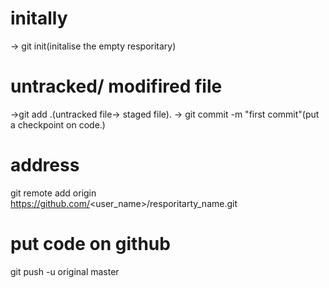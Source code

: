 # initally 
-> git init(initalise the empty resporitary)
# untracked/ modifired file
->git add .(untracked file-> staged file).
-> git commit -m "first commit"(put a checkpoint on code.)
# address
git remote add origin https://github.com/<user_name>/resporitarty_name.git
# put code on github
git push -u original master